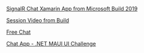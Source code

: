 [SignalR Chat Xamarin App from Microsoft Build 2019](https://github.com/jamesmontemagno/XamChat)

[Session Video from Build](https://youtu.be/9KnHwJNlx-A)

[Free Chat](https://github.com/DamienDoumer/freechat)

[Chat App - .NET MAUI UI Challenge](https://github.com/jsuarezruiz/netmaui-chat-app-challenge)

[]()

[]()

[]()

[]()

[]()

[]()

[]()

[]()
